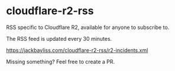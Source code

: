 # cloudflare-r2-rss
RSS specific to Cloudflare R2, available for anyone to subscribe to.


The RSS feed is updated every 30 minutes.


https://jackbayliss.com/cloudflare-r2-rss/r2-incidents.xml


Missing something? Feel free to create a PR.
